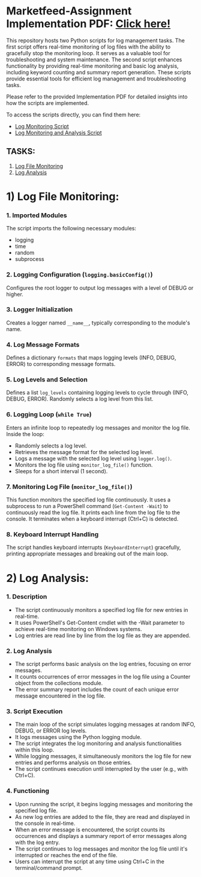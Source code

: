﻿# Marketfeed-Assignment Implementation PDF: [Click here! ](https://drive.google.com/file/d/1B4wfbcm9mCM754RYHRBNFOajsUwgdOKj/view?usp=sharing)

This repository hosts two Python scripts for log management tasks. The first script offers real-time monitoring of log files with the ability to gracefully stop the monitoring loop. It serves as a valuable tool for troubleshooting and system maintenance. The second script enhances functionality by providing real-time monitoring and basic log analysis, including keyword counting and summary report generation. These scripts provide essential tools for efficient log management and troubleshooting tasks.

Please refer to the provided Implementation PDF for detailed insights into how the scripts are implemented.

To access the scripts directly, you can find them here:
- [Log Monitoring Script](log_monitor.py)
- [Log Monitoring and Analysis Script](log_analysis.py)

## TASKS:
1. [Log File Monitoring](#1-Log-File-Monitoring)
2. [Log Analysis](#2-Log-analysis)

# 1) Log File Monitoring: 

### 1. Imported Modules
   The script imports the following necessary modules:
   - logging
   - time
   - random
   - subprocess

### 2. Logging Configuration (`logging.basicConfig()`)
   Configures the root logger to output log messages with a level of DEBUG or higher.

### 3. Logger Initialization
   Creates a logger named `__name__`, typically corresponding to the module's name.

### 4. Log Message Formats
   Defines a dictionary `formats` that maps logging levels (INFO, DEBUG, ERROR) to corresponding message formats.

### 5. Log Levels and Selection
   Defines a list `log_levels` containing logging levels to cycle through (INFO, DEBUG, ERROR).
   Randomly selects a log level from this list.

### 6. Logging Loop (`while True`)
   Enters an infinite loop to repeatedly log messages and monitor the log file.
   Inside the loop:
   - Randomly selects a log level.
   - Retrieves the message format for the selected log level.
   - Logs a message with the selected log level using `logger.log()`.
   - Monitors the log file using `monitor_log_file()` function.
   - Sleeps for a short interval (1 second).

### 7. Monitoring Log File (`monitor_log_file()`)
   This function monitors the specified log file continuously.
   It uses a subprocess to run a PowerShell command (`Get-Content -Wait`) to continuously read the log file.
   It prints each line from the log file to the console.
   It terminates when a keyboard interrupt (Ctrl+C) is detected.

### 8. Keyboard Interrupt Handling
   The script handles keyboard interrupts (`KeyboardInterrupt`) gracefully, printing appropriate messages and breaking out of the main loop.



# 2) Log Analysis:

### 1. Description
- The script continuously monitors a specified log file for new entries in real-time.
- It uses PowerShell's Get-Content cmdlet with the -Wait parameter to achieve real-time monitoring on Windows systems.
- Log entries are read line by line from the log file as they are appended.

### 2. Log Analysis
- The script performs basic analysis on the log entries, focusing on error messages.
- It counts occurrences of error messages in the log file using a Counter object from the collections module.
- The error summary report includes the count of each unique error message encountered in the log file.

### 3. Script Execution
- The main loop of the script simulates logging messages at random INFO, DEBUG, or ERROR log levels.
- It logs messages using the Python logging module.
- The script integrates the log monitoring and analysis functionalities within this loop.
- While logging messages, it simultaneously monitors the log file for new entries and performs analysis on those entries.
- The script continues execution until interrupted by the user (e.g., with Ctrl+C).

### 4. Functioning
- Upon running the script, it begins logging messages and monitoring the specified log file.
- As new log entries are added to the file, they are read and displayed in the console in real-time.
- When an error message is encountered, the script counts its occurrences and displays a summary report of error messages along with the log entry.
- The script continues to log messages and monitor the log file until it's interrupted or reaches the end of the file.
- Users can interrupt the script at any time using Ctrl+C in the terminal/command prompt.

